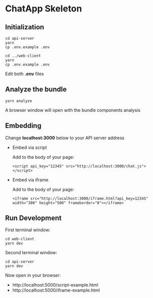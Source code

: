 # ChatApp Skeleton

## Initialization

```
cd api-server
yarn
cp .env.example .env

cd ../web-client
yarn
cp .env.example .env
```

Edit both **.env** files

## Analyze the bundle

```
yarn analyze
```

A browser window will open with the bundle components analysis

## Embedding

Change **localhost:3000** below to your API server address

* Embed via script

  Add to the body of your page:

  ```
  <script api_key="12345" src="http://localhost:3000/chat.js"></script>
  ```

* Embed via iframe

  Add to the body of your page:

  ```
  <iframe src="http://localhost:3000/iframe.html?api_key=12345" width="300" height="500" frameborder="0"></iframe>
  ```

## Run Development

First terminal window:

```
cd web-client
yarn dev
```

Second terminal window:

```
cd api-server
yarn dev
```

Now open in your browser:

* http://localhost:5000/script-example.html
* http://localhost:5000/iframe-example.html
